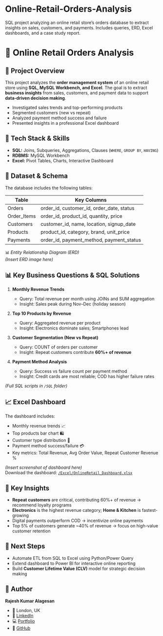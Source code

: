 # Online-Retail-Orders-Analysis
SQL project analyzing an online retail store’s orders database to extract insights on sales, customers, and payments. Includes queries, ERD, Excel dashboards, and a case study report.
# 🛒 Online Retail Orders Analysis

## 📌 Project Overview
This project analyzes the **order management system** of an online retail store using **SQL, MySQL Workbench, and Excel**. The goal is to extract **business insights** from sales, customers, and payment data to support **data-driven decision making**.

- Investigated sales trends and top-performing products
- Segmented customers (new vs repeat)
- Analyzed payment method success and failure
- Presented insights in a professional Excel dashboard

## 🔧 Tech Stack & Skills
- **SQL:** Joins, Subqueries, Aggregations, Clauses (`WHERE`, `GROUP BY`, `HAVING`)
- **RDBMS:** MySQL Workbench
- **Excel:** Pivot Tables, Charts, Interactive Dashboard

## 📂 Dataset & Schema
The database includes the following tables:

| Table         | Key Columns                              |
|---------------|------------------------------------------|
| Orders        | order_id, customer_id, order_date, status|
| Order_Items   | order_id, product_id, quantity, price    |
| Customers     | customer_id, name, location, signup_date |
| Products      | product_id, category, brand, unit_price  |
| Payments      | order_id, payment_method, payment_status |

📊 *Entity Relationship Diagram (ERD)*  
*(Insert ERD image here)*

## 📊 Key Business Questions & SQL Solutions
1. **Monthly Revenue Trends**
   - Query: Total revenue per month using JOINs and SUM aggregation
   - Insight: Sales peak during Nov–Dec (holiday season)

2. **Top 10 Products by Revenue**
   - Query: Aggregated revenue per product
   - Insight: Electronics dominate sales; Smartphones lead

3. **Customer Segmentation (New vs Repeat)**
   - Query: COUNT of orders per customer
   - Insight: Repeat customers contribute **60%+ of revenue**

4. **Payment Method Analysis**
   - Query: Success vs failure count per payment method
   - Insight: Credit cards are most reliable; COD has higher failure rates

*(Full SQL scripts in `/SQL` folder)*

## 📈 Excel Dashboard
The dashboard includes:
- Monthly revenue trends 📈
- Top products bar chart 🛍️
- Customer type distribution 👥
- Payment method success/failure 💳
- Key metrics: Total Revenue, Avg Order Value, Repeat Customer Revenue %

*(Insert screenshot of dashboard here)*  
Download the dashboard: [`/Excel/OnlineRetail_Dashboard.xlsx`](./Excel)

## 📢 Key Insights
- **Repeat customers** are critical, contributing 60%+ of revenue → recommend loyalty programs
- **Electronics** is the highest revenue category; **Home & Kitchen** is fastest-growing
- Digital payments outperform COD → incentivize online payments
- Top 5% of customers generate ~40% of revenue → focus on high-value customer retention

## 🚀 Next Steps
- Automate ETL from SQL to Excel using Python/Power Query
- Extend dashboard to Power BI for interactive online reporting
- Build **Customer Lifetime Value (CLV)** model for strategic decision making

## 👤 Author
**Rajesh Kumar Alagesan**
- 📍 London, UK
- 🔗 [LinkedIn](https://www.linkedin.com/in/rajesh-kumar-alagesan/)
- 💻 [Portfolio](https://studio--folioforge-4hyvz.us-central1.hosted.app/)
- 🐙 [GitHub](https://github.com/DataByRajesh)
